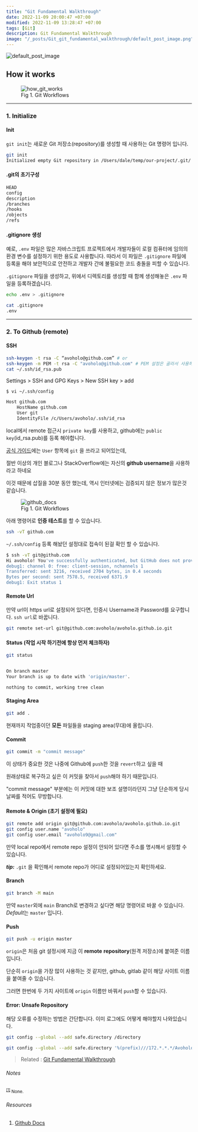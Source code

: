 ```yaml
---
title: "Git Fundamental Walkthrough"
date: 2022-11-09 20:00:47 +07:00
modified: 2022-11-09 13:28:47 +07:00
tags: [Git]
description: Git Fundamental Walkthrough
image: "/_posts/Git_git_fundamental_walkthrough/default_post_image.png"
---
```


![default_post_image](default_post_image.png)



## How it works
<figure>
<img src="https://raw.githubusercontent.com/avoholo/avoholo.github.io/master/_posts/Git_git_fundamental_walkthrough/how_git_works.png" alt="how_git_works">
<figcaption>Fig 1. Git Workflows</figcaption>
</figure>



***

### 1. Initialize

#### Init

`git init`는 새로운 Git 저장소(repository)를 생성할 때 사용하는 Git 명령어 입니다.

~~~bash
git init
Initialized empty Git repository in /Users/dale/temp/our-project/.git/
~~~



#### .git의 초기구성

```bash
HEAD
config
description
/branches
/hooks
/objects
/refs
```



#### .gitignore 생성

예로, `.env` 파일은 많은 자바스크립트 프로젝트에서 개발자들이 로컬 컴퓨터에 임의의 환경 변수를 설정하기 위한 용도로 사용합니다. 따라서 이 파일은 `.gitignore` 파일에 등록을 해야 보안적으로 안전하고 개발자 간에 불필요한 코드 충돌을 피할 수 있습니다.

`.gitignore` 파일을 생성하고, 위에서 디렉토리를 생성할 때 함께 생성해놓은 `.env` 파일을 등록하겠습니다.

```bash
echo .env > .gitignore

cat .gitignore
.env
```



***



### 2. To Github (remote)



#### SSH

~~~bash
ssh-keygen -t rsa -C “avoholo@github.com” # or
ssh-keygen -m PEM -t rsa -C "avoholo@github.com" # PEM 설정은 골라서 사용하자.
cat ~/.ssh/id_rsa.pub
~~~

Settings > SSH and GPG Keys > New SSH key > add

~~~bash
$ vi ~/.ssh/config

Host github.com
    HostName github.com
    User git
    IdentityFile /c/Users/avoholo/.ssh/id_rsa
~~~

local에서 remote 접근시 `private key`를 사용하고, github에는 `public key`(id_rsa.pub)를 등록 해야합니다.



[공식 가이드](https://docs.github.com/en/authentication/troubleshooting-ssh/error-permission-denied-publickey#always-use-the-git-user)에는 `User` 항목에 `git` 을 쓰라고 되어있는데,  

절반 이상의 개인 블로그나 StackOverflow에는 자신의 **github username**을 사용하라고 하네요

이것 때문에 삽질을 30분 동안 했는데, 역시 인터넷에는 검증되지 않은 정보가 많은것 같습니다.

<figure>
<img src="https://raw.githubusercontent.com/avoholo/avoholo.github.io/master/_posts/Git_git_fundamental_walkthrough/github_docs.png" alt="github_docs">
<figcaption>Fig 1. Git Workflows</figcaption>
</figure>


아래 명령어로 **인증 테스트**를 할 수 있습니다.

~~~bash
ssh -vT github.com
~~~

`~/.ssh/config` 등록 해놨던 설정대로 접속이 된걸 확인 할 수 있습니다.

~~~bash
$ ssh -vT git@github.com
Hi avoholo! You've successfully authenticated, but GitHub does not provide shell access.
debug1: channel 0: free: client-session, nchannels 1
Transferred: sent 3216, received 2704 bytes, in 0.4 seconds
Bytes per second: sent 7578.5, received 6371.9
debug1: Exit status 1
~~~



#### Remote Url

만약 url이 https url로 설정되어 있다면, 인증시 Username과 Password를 요구합니다. `ssh url`로 바꿉니다.

~~~bash
git remote set-url git@github.com:avoholo/avoholo.github.io.git
~~~





#### Status (작업 시작 하기전에 항상 먼저 체크하자)

~~~ bash
git status


On branch master
Your branch is up to date with 'origin/master'.

nothing to commit, working tree clean
~~~



#### Staging Area

~~~ bash
git add .
~~~

현재까지 작업중이던 **모든** 파일들을 staging area(무대)에 올립니다.



#### Commit

```bash
git commit -m "commit message"
```

이 상태가 중요한 것은 나중에 Github에 `push`한 것을 `revert`하고 싶을 때

원래상태로 복구하고 싶은 이 커밋을 찾아서 `push`해야 하기 때문입니다.

"commit message" 부분에는 이 커밋에 대한 보조 설명이라던지 그냥 단순하게 당시 날짜를 적어도 무방합니다.



#### Remote & Origin (초기 설정에 필요)

~~~bash
git remote add origin git@github.com:avoholo/avoholo.github.io.git
git config user.name "avoholo"
git config user.email "avoholo9@gmail.com"
~~~

만약 local repo에서 remote repo 설정이 안되어 있다면 주소를 명시해서 설정할 수 있습니다.

 ***tip:*** `.git` 을 확인해서 remote repo가 어디로 설정되어있는지 확인하세요.



#### Branch

~~~bash
git branch -M main
~~~

만약 `master`외에 `main` Branch로 변경하고 싶다면 해당 명령어로 바꿀 수 있습니다. *Default*는 `master` 입니다.



#### Push

```bash
git push -u origin master
```

`origin`은 처음 git 설정시에 지금 이 **remote** **repository**(원격 저장소)에 붙여준 이름입니다.

단순히 `origin`을 가장 많이 사용하는 것 같지만, github, gitlab 같이 해당 사이트 이름을 붙여줄 수 있습니다.

그러면 한번에 두 가지 사이트에 `origin` 이름만 바꿔서 `push`할 수 있습니다.



#### Error: Unsafe Repository

해당 오류를 수정하는 방법은 간단합니다. 이미 로그에도 어떻게 해야할지 나와있습니다.

~~~bash
git config --global --add safe.directory /directory
~~~

~~~bash
git config --global --add safe.directory '%(prefix)///172.*.*.*/Avoholo/Workspace/JeKyll/avoholo.github.io/avoholo_blog'
~~~



> Related :
> <a href="/git-fundamental-walkthrough">Git Fundamental Walkthrough </a> 




###### Notes
<small id="medium-ref"><sup>[[1]](#medium)</sup> None.</small>

###### Resources
1. [Github Docs](https://docs.github.com/en)